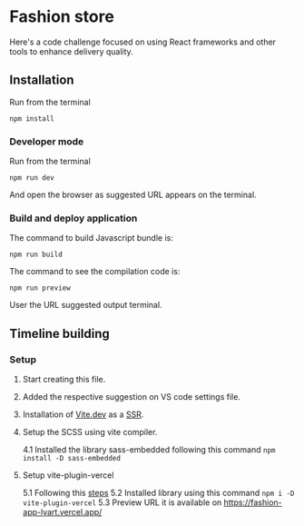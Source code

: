 # Fashion store

Here's a code challenge focused on using React frameworks and other tools to enhance delivery quality.

## Installation

Run from the terminal

```shell
npm install
```

### Developer mode

Run from the terminal

```shell
npm run dev
```

And open the browser as suggested URL appears on the terminal.

### Build and deploy application

The command to build Javascript bundle is:

```shell
npm run build
```

The command to see the compilation code is:

```shell
npm run preview
```

User the URL suggested output terminal.

## Timeline building

### Setup

1. Start creating this file.
2. Added the respective suggestion on VS code settings file.
3. Installation of [Vite.dev](https://vite.dev/guide/ssr#setting-up-the-dev-server) as a [SSR](https://github.com/bluwy/create-vite-extra/tree/master/template-ssr-react).
4. Setup the SCSS using vite compiler.

    4.1 Installed the library sass-embedded following this command `npm install -D sass-embedded`

5. Setup vite-plugin-vercel

    5.1 Following this [steps](https://vercel.com/docs/frameworks/vite#vite-plugin-vercel)
    5.2 Installed library using this command `npm i -D vite-plugin-vercel`
    5.3 Preview URL it is available on <https://fashion-app-lyart.vercel.app/>
